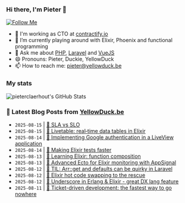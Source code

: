 ### Hi there, I'm Pieter 👋  
[![Follow Me](https://img.shields.io/github/followers/pieterclaerhout?label=Follow&style=social)](https://github.com/pieterclaerhout)

- 🏢 I'm working as CTO at [contractify.io](https://contractify.io)
- 🌱 I’m currently playing around with Elixir, Phoenix and functional programming
- 💬 Ask me about [PHP](https://php.net), [Laravel](http://laravel.com) and [VueJS](https://vuejs.org)
- 😄 Pronouns: Pieter, Duckie, YellowDuck
- 📫 How to reach me: pieter@yellowduck.be

### My stats

![pieterclaerhout's GitHub Stats](https://github-readme-stats.vercel.app/api?username=pieterclaerhout&show_icons=true&count_private=true&line_height=40)

### 📩 Latest Blog Posts from [YellowDuck.be](https://www.yellowduck.be/)
<!-- BLOG-POST-LIST:START -->
- `2025-08-15` | [🔗 SLA vs SLO](https://www.yellowduck.be/posts/sla-vs-slo)  
- `2025-08-15` | [🔗 Livetable: real‑time data tables in Elixir](https://www.yellowduck.be/posts/livetable-real-time-data-tables-in-elixir)  
- `2025-08-14` | [🔗 Implementing Google authentication in a LiveView application](https://www.yellowduck.be/posts/implementing-google-authentication-in-a-liveview-application)  
- `2025-08-14` | [🔗 Making Elixir tests faster](https://www.yellowduck.be/posts/making-elixir-tests-faster)  
- `2025-08-13` | [🔗 Learning Elixir: function composition](https://www.yellowduck.be/posts/learning-elixir-function-composition)  
- `2025-08-13` | [🔗 Advanced Ecto for Elixir monitoring with AppSignal](https://www.yellowduck.be/posts/advanced-ecto-for-elixir-monitoring-with-appsignal)  
- `2025-08-12` | [🐥 TIL: Arr::get and defaults can be quirky in Laravel](https://www.yellowduck.be/posts/til-arr-get-and-defaults-can-be-quirky-in-laravel)  
- `2025-08-12` | [🔗 Elixir hot code swapping to the rescue](https://www.yellowduck.be/posts/elixir-hot-code-swapping-to-the-rescue)  
- `2025-08-12` | [🔗 Underscore in Erlang &amp; Elixir - great DX lang feature](https://www.yellowduck.be/posts/underscore-in-erlang-elixir-great-dx-lang-feature)  
- `2025-08-11` | [🔗 Ticket-driven development: the fastest way to go nowhere](https://www.yellowduck.be/posts/ticket-driven-development-the-fastest-way-to-go-nowhere)  

<!-- BLOG-POST-LIST:END -->
